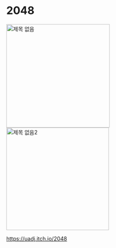 # 2048
<img width="272" alt="제목 없음" src="https://user-images.githubusercontent.com/30551889/178160963-d8582397-2420-4a5c-ad82-9b4404db0c7a.png">   
<img width="270" alt="제목 없음2" src="https://user-images.githubusercontent.com/30551889/178160965-6c2711da-1b0d-4ee2-bf99-5a61f3b6ec60.png">  


https://uadj.itch.io/2048
